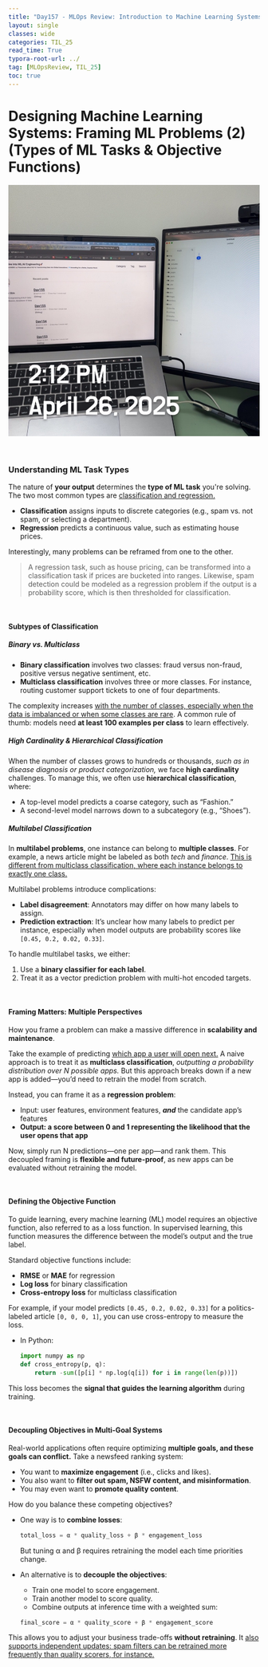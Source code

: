```yaml
---
title: "Day157 - MLOps Review: Introduction to Machine Learning Systems Design (3)"
layout: single
classes: wide
categories: TIL_25
read_time: True
typora-root-url: ../
tag: [MLOpsReview, TIL_25]
toc: true 
---
```


# Designing Machine Learning Systems: Framing ML Problems (2) (Types of ML Tasks & Objective Functions)

![8B370752-999D-4F2F-B67C-5271211EB4C4_1_105_c](../../images/2025-04-26-TIL25_Day157/8B370752-999D-4F2F-B67C-5271211EB4C4_1_105_c.jpeg)

<br>

### Understanding ML Task Types

The nature of **your output** determines the **type of ML task** you're solving. The two most common types are <u>classification and regression.</u>

- **Classification** assigns inputs to discrete categories (e.g., spam vs. not spam,  or selecting a department).
- **Regression** predicts a continuous value, such as estimating house prices.

Interestingly, many problems can be reframed from one to the other.

> A regression task, such as house pricing, can be transformed into a classification task if prices are bucketed into ranges. Likewise, spam detection could be modeled as a regression problem if the output is a probability score, which is then thresholded for classification.

<br>

#### Subtypes of Classification

##### Binary vs. Multiclass

- **Binary classification** involves two classes: fraud versus non-fraud, positive versus negative sentiment, etc.
- **Multiclass classification** involves three or more classes. For instance, routing customer support tickets to one of four departments.

The complexity increases <u>with the number of classes, especially when the data is imbalanced or when some classes are rare</u>. A common rule of thumb: models need **at least 100 examples per class** to learn effectively.



##### High Cardinality & Hierarchical Classification

When the number of classes grows to hundreds or thousands, *such as in disease diagnosis or product categorization,* we face **high cardinality** challenges. To manage this, we often use **hierarchical classification**, where:

- A top-level model predicts a coarse category, such as “Fashion.”
- A second-level model narrows down to a subcategory (e.g., “Shoes”).



##### Multilabel Classification

In **multilabel problems**, one instance can belong to **multiple classes**. For example, a news article might be labeled as both *tech* and *finance*. <u>This is different from multiclass classification, where each instance belongs to exactly one class.</u>

Multilabel problems introduce complications:

- **Label disagreement**: Annotators may differ on how many labels to assign.
- **Prediction extraction**: It’s unclear how many labels to predict per instance, especially when model outputs are probability scores like `[0.45, 0.2, 0.02, 0.33]`.

To handle multilabel tasks, we either:

1. Use a **binary classifier for each label**.
2. Treat it as a vector prediction problem with multi-hot encoded targets.

<br>

#### Framing Matters: Multiple Perspectives

How you frame a problem can make a massive difference in **scalability and maintenance**.

Take the example of predicting <u>which app a user will open next.</u> A naive approach is to treat it as **multiclass classification**, *outputting a probability distribution over N possible apps.* But this approach breaks down if a new app is added—you’d need to retrain the model from scratch.

Instead, you can frame it as a **regression problem**:

- Input: user features, environment features, ***and*** the candidate app’s features
- **Output: a score between 0 and 1 representing the likelihood that the user opens that app**

Now, simply run N predictions—one per app—and rank them. This decoupled framing is **flexible and future-proof**, as new apps can be evaluated without retraining the model.

<br>

#### Defining the Objective Function

To guide learning, every machine learning (ML) model requires an objective function, also referred to as a loss function. In supervised learning, this function measures the difference between the model’s output and the true label.

Standard objective functions include:

- **RMSE** or **MAE** for regression
- **Log loss** for binary classification
- **Cross-entropy loss** for multiclass classification

For example, if your model predicts `[0.45, 0.2, 0.02, 0.33]` for a politics-labeled article `[0, 0, 0, 1]`, you can use cross-entropy to measure the loss. 

- In Python:

  ```python
  import numpy as np
  def cross_entropy(p, q):
      return -sum([p[i] * np.log(q[i]) for i in range(len(p))])
  ```

  

This loss becomes the **signal that guides the learning algorithm** during training.

<br>

#### Decoupling Objectives in Multi-Goal Systems

Real-world applications often require optimizing **multiple goals, and these goals can conflict.** Take a newsfeed ranking system:

- You want to **maximize engagement** (i.e., clicks and likes).
- You also want to **filter out spam, NSFW content, and misinformation**.
- You may even want to **promote quality content**.

How do you balance these competing objectives?

- One way is to **combine losses**:

  ```python
  total_loss = α * quality_loss + β * engagement_loss
  ```

  But tuning α and β requires retraining the model each time priorities change.

- An alternative is to **decouple the objectives**:

  - Train one model to score engagement.
  - Train another model to score quality.
  - Combine outputs at inference time with a weighted sum:

  ```python
  final_score = α * quality_score + β * engagement_score
  ```

This allows you to adjust your business trade-offs **without retraining**. It <u>also supports independent updates: spam filters can be retrained more frequently than quality scorers, for instance.</u>

<br><br>
